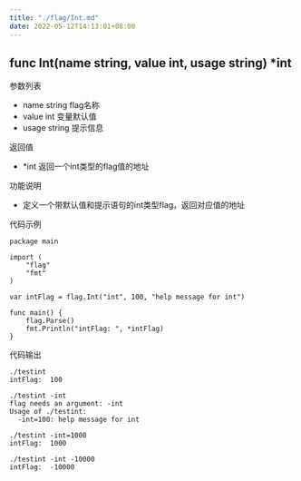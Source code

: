 ```yaml
---
title: "./flag/Int.md"
date: 2022-05-12T14:13:01+08:00
---
```

## func Int(name string, value int, usage string) *int

参数列表
- name string   flag名称
- value int 变量默认值
- usage string 提示信息

返回值
- *int 返回一个int类型的flag值的地址

功能说明
- 定义一个带默认值和提示语句的int类型flag，返回对应值的地址

代码示例
    
    package main
    
    import (
    	"flag"
    	"fmt"
    )
    
    var intFlag = flag.Int("int", 100, "help message for int")
    
    func main() {
    	flag.Parse()
    	fmt.Println("intFlag: ", *intFlag)
    }

代码输出
        
    ./testint 
    intFlag:  100
    
    ./testint -int
    flag needs an argument: -int
    Usage of ./testint:
      -int=100: help message for int
      
    ./testint -int=1000
    intFlag:  1000
    
    ./testint -int -10000
    intFlag:  -10000
